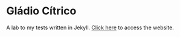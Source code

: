 # Gládio Cítrico

A lab to my tests written in Jekyll. [Click here](https://hermespasser.github.io) to access the website.
